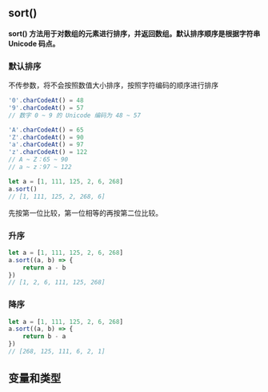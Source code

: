 ## sort()

**sort() 方法用于对数组的元素进行排序，并返回数组。默认排序顺序是根据字符串 Unicode 码点。**

### 默认排序

不传参数，将不会按照数值大小排序，按照字符编码的顺序进行排序

```js
'0'.charCodeAt() = 48
'9'.charCodeAt() = 57
// 数字 0 ~ 9 的 Unicode 编码为 48 ~ 57

'A'.charCodeAt() = 65
'Z'.charCodeAt() = 90
'a'.charCodeAt() = 97
'z'.charCodeAt() = 122
// A ~ Z：65 ~ 90
// a ~ z：97 ~ 122
```

```js
let a = [1, 111, 125, 2, 6, 268]
a.sort()
// [1, 111, 125, 2, 268, 6]
```

先按第一位比较，第一位相等的再按第二位比较。

### 升序

```js
let a = [1, 111, 125, 2, 6, 268]
a.sort((a, b) => {
    return a - b
})
// [1, 2, 6, 111, 125, 268]
```

### 降序

```js
let a = [1, 111, 125, 2, 6, 268]
a.sort((a, b) => {
    return b - a
})
// [268, 125, 111, 6, 2, 1]
```

## 变量和类型

